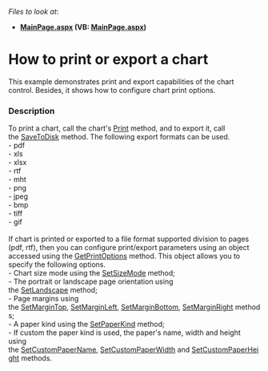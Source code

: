 <!-- default file list -->
*Files to look at*:

* **[MainPage.aspx](./CS/PrintAndExport/MainPage.aspx) (VB: [MainPage.aspx](./VB/PrintAndExport/MainPage.aspx))**
<!-- default file list end -->
# How to print or export a chart


<p>This example demonstrates print and export capabilities of the chart control. Besides, it shows how to configure chart print options.</p>


<h3>Description</h3>

<p>To print a chart, call the chart's&nbsp;<a href="https://documentation.devexpress.com/#AspNet/DevExpressXtraChartsWebScriptsASPxClientWebChartControl_Printtopic">Print</a>&nbsp;method, and to export it, call the&nbsp;<a href="https://documentation.devexpress.com/AspNet/DevExpressXtraChartsWebScriptsASPxClientWebChartControl_SaveToDisktopic.aspx">SaveToDisk</a>&nbsp;method. The following export formats can be used.<br>- pdf<br>-&nbsp;xls<br>- xlsx<br>-&nbsp;rtf<br>- mht<br>- png<br>- jpeg<br>- bmp<br>- tiff<br>- gif<br><br>If chart is printed or exported to a file format supported division to pages (pdf, rtf), then you can configure print/export parameters using an object accessed using the&nbsp;<a href="https://documentation.devexpress.com/#AspNet/DevExpressXtraChartsWebScriptsASPxClientWebChartControl_GetPrintOptionstopic">GetPrintOptions</a>&nbsp;method. This object allows you to specify the following options.<br>- Chart size mode using the&nbsp;<a href="https://documentation.devexpress.com/#AspNet/DevExpressXtraChartsWebScriptsASPxClientChartPrintOptions_SetSizeModetopic">SetSizeMode</a>&nbsp;method;<br>- The portrait or landscape page orientation using the&nbsp;<a href="https://documentation.devexpress.com/#AspNet/DevExpressXtraChartsWebScriptsASPxClientChartPrintOptions_SetLandscapetopic">SetLandscape</a>&nbsp;method;<br>- Page margins using the&nbsp;<a href="https://documentation.devexpress.com/#AspNet/DevExpressXtraChartsWebScriptsASPxClientChartPrintOptions_SetMarginToptopic">SetMarginTop</a>,&nbsp;<a href="https://documentation.devexpress.com/#AspNet/DevExpressXtraChartsWebScriptsASPxClientChartPrintOptions_SetMarginLefttopic">SetMarginLeft</a>,&nbsp;<a href="https://documentation.devexpress.com/#AspNet/DevExpressXtraChartsWebScriptsASPxClientChartPrintOptions_SetMarginBottomtopic">SetMarginBottom</a>,&nbsp;<a href="https://documentation.devexpress.com/#AspNet/DevExpressXtraChartsWebScriptsASPxClientChartPrintOptions_SetMarginRighttopic">SetMarginRight</a>&nbsp;methods;<br>-&nbsp;A paper kind using the&nbsp;<a href="https://documentation.devexpress.com/#AspNet/DevExpressXtraChartsWebScriptsASPxClientChartPrintOptions_SetPaperKindtopic">SetPaperKind</a>&nbsp;method;<br>- If custom the paper kind is used, the paper's name, width and height using the&nbsp;<a href="https://documentation.devexpress.com/#AspNet/DevExpressXtraChartsWebScriptsASPxClientChartPrintOptions_SetCustomPaperNametopic">SetCustomPaperName</a>,&nbsp;<a href="https://documentation.devexpress.com/#AspNet/DevExpressXtraChartsWebScriptsASPxClientChartPrintOptions_SetCustomPaperWidthtopic">SetCustomPaperWidth</a>&nbsp;and&nbsp;<a href="https://documentation.devexpress.com/#AspNet/DevExpressXtraChartsWebScriptsASPxClientChartPrintOptions_SetCustomPaperHeighttopic">SetCustomPaperHeight</a>&nbsp;methods.</p>

<br/>



